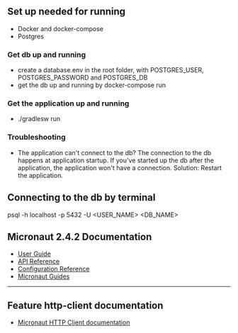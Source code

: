 ## Set up needed for running
- Docker and docker-compose
- Postgres
### Get db up and running
- create a database.env in the root folder, with POSTGRES_USER, POSTGRES_PASSWORD and POSTGRES_DB
- get the db up and running by docker-compose run

### Get the application up and running
- ./gradlesw run


### Troubleshooting
- The application can't connect to the db? The connection to the db happens at application startup. If you've started up the db after the application, the application won't have a connection. Solution: Restart the application.

## Connecting to the db by terminal
psql -h localhost -p 5432 -U <USER_NAME> <DB_NAME>

## Micronaut 2.4.2 Documentation

- [User Guide](https://docs.micronaut.io/2.4.2/guide/index.html)
- [API Reference](https://docs.micronaut.io/2.4.2/api/index.html)
- [Configuration Reference](https://docs.micronaut.io/2.4.2/guide/configurationreference.html)
- [Micronaut Guides](https://guides.micronaut.io/index.html)
---

## Feature http-client documentation

- [Micronaut HTTP Client documentation](https://docs.micronaut.io/latest/guide/index.html#httpClient)

